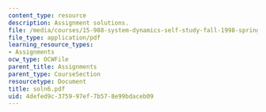 ```yaml
---
content_type: resource
description: Assignment solutions.
file: /media/courses/15-988-system-dynamics-self-study-fall-1998-spring-1999/4defed9c375997ef7b578e99bdaceb09_soln6.pdf
file_type: application/pdf
learning_resource_types:
- Assignments
ocw_type: OCWFile
parent_title: Assignments
parent_type: CourseSection
resourcetype: Document
title: soln6.pdf
uid: 4defed9c-3759-97ef-7b57-8e99bdaceb09
---
```

